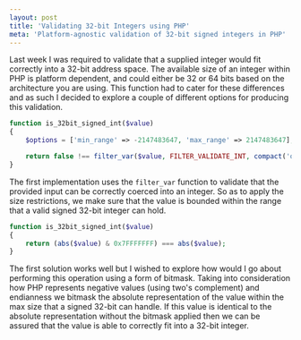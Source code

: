 ```yaml
---
layout: post
title: 'Validating 32-bit Integers using PHP'
meta: 'Platform-agnostic validation of 32-bit signed integers in PHP'
---
```


Last week I was required to validate that a supplied integer would fit correctly into a 32-bit address space.
The available size of an integer within PHP is platform dependent, and could either be 32 or 64 bits based on the architecture you are using.
This function had to cater for these differences and as such I decided to explore a couple of different options for producing this validation.

<!--more-->

```php
function is_32bit_signed_int($value)
{
    $options = ['min_range' => -2147483647, 'max_range' => 2147483647];

    return false !== filter_var($value, FILTER_VALIDATE_INT, compact('options'));
}
```

The first implementation uses the `filter_var` function to validate that the provided input can be correctly coerced into an integer.
So as to apply the size restrictions, we make sure that the value is bounded within the range that a valid signed 32-bit integer can hold.

```php
function is_32bit_signed_int($value)
{
    return (abs($value) & 0x7FFFFFFF) === abs($value);
}
```

The first solution works well but I wished to explore how would I go about performing this operation using a form of bitmask.
Taking into consideration how PHP represents negative values (using two's complement) and endianness we bitmask the absolute representation of the value within the max size that a signed 32-bit can handle.
If this value is identical to the absolute representation without the bitmask applied then we can be assured that the value is able to correctly fit into a 32-bit integer.
